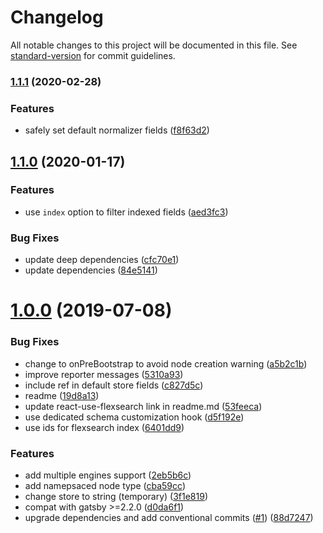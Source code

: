 # Changelog

All notable changes to this project will be documented in this file. See [standard-version](https://github.com/conventional-changelog/standard-version) for commit guidelines.

### [1.1.1](https://github.com/angeloashmore/gatsby-plugin-local-search/compare/v1.1.0...v1.1.1) (2020-02-28)


### Features

* safely set default normalizer fields ([f8f63d2](https://github.com/angeloashmore/gatsby-plugin-local-search/commit/f8f63d2f3bdcdbc8b233eed3a5846f9754836d78))

## [1.1.0](https://github.com/angeloashmore/gatsby-plugin-local-search/compare/v1.0.0...v1.1.0) (2020-01-17)


### Features

* use `index` option to filter indexed fields ([aed3fc3](https://github.com/angeloashmore/gatsby-plugin-local-search/commit/aed3fc3ad61d30c899b5cca7e5d4d0df7fd1864a))


### Bug Fixes

* update deep dependencies ([cfc70e1](https://github.com/angeloashmore/gatsby-plugin-local-search/commit/cfc70e10fb3e4455e0e6c18390b24f5188733b1e))
* update dependencies ([84e5141](https://github.com/angeloashmore/gatsby-plugin-local-search/commit/84e5141aa7fa74f5740567e30706e38a6342123e))

# [1.0.0](https://github.com/angeloashmore/gatsby-plugin-local-search/compare/v0.1.4...v1.0.0) (2019-07-08)


### Bug Fixes

* change to onPreBootstrap to avoid node creation warning ([a5b2c1b](https://github.com/angeloashmore/gatsby-plugin-local-search/commit/a5b2c1b))
* improve reporter messages ([5310a93](https://github.com/angeloashmore/gatsby-plugin-local-search/commit/5310a93))
* include ref in default store fields ([c827d5c](https://github.com/angeloashmore/gatsby-plugin-local-search/commit/c827d5c))
* readme ([19d8a13](https://github.com/angeloashmore/gatsby-plugin-local-search/commit/19d8a13))
* update react-use-flexsearch link in readme.md ([53feeca](https://github.com/angeloashmore/gatsby-plugin-local-search/commit/53feeca))
* use dedicated schema customization hook ([d5f192e](https://github.com/angeloashmore/gatsby-plugin-local-search/commit/d5f192e))
* use ids for flexsearch index ([6401dd9](https://github.com/angeloashmore/gatsby-plugin-local-search/commit/6401dd9))


### Features

* add multiple engines support ([2eb5b6c](https://github.com/angeloashmore/gatsby-plugin-local-search/commit/2eb5b6c))
* add namepsaced node type ([cba59cc](https://github.com/angeloashmore/gatsby-plugin-local-search/commit/cba59cc))
* change store to string (temporary) ([3f1e819](https://github.com/angeloashmore/gatsby-plugin-local-search/commit/3f1e819))
* compat with gatsby >=2.2.0 ([d0da6f1](https://github.com/angeloashmore/gatsby-plugin-local-search/commit/d0da6f1))
* upgrade dependencies and add conventional commits ([#1](https://github.com/angeloashmore/gatsby-plugin-local-search/issues/1)) ([88d7247](https://github.com/angeloashmore/gatsby-plugin-local-search/commit/88d7247))
